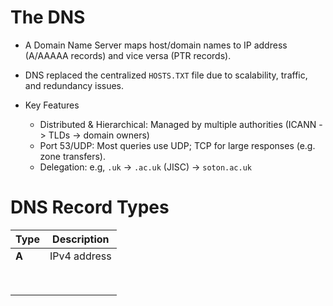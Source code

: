 # The DNS
- A Domain Name Server maps host/domain names to IP address (A/AAAAA records) and vice versa (PTR records).

- DNS replaced the centralized `HOSTS.TXT` file due to scalability, traffic, and redundancy issues.
- Key Features
	- Distributed & Hierarchical: Managed by multiple authorities (ICANN -> TLDs -> domain owners)
	- Port 53/UDP: Most queries use UDP; TCP for large responses (e.g. zone transfers).
	- Delegation: e.g,  `.uk` $\to$ `.ac.uk` (JISC) $\to$ `soton.ac.uk` 

# DNS Record Types

| Type  | Description  |
| ----- | ------------ |
| **A** | IPv4 address |
|       |              |
|       |              |
|       |              |
|       |              |
|       |              |
|       |              |
|       |              |
|       |              |
